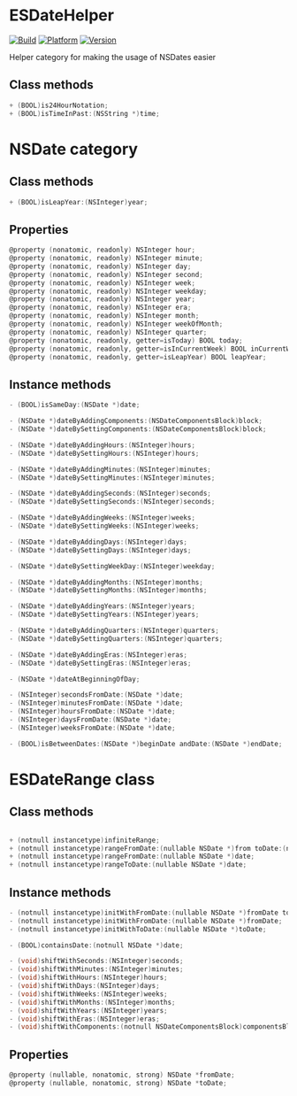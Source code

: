 # ESDateHelper

[![Build](https://travis-ci.org/e-sites/ESDateHelper.svg)](https://travis-ci.org/e-sites/ESDateHelper)
[![Platform](https://cocoapod-badges.herokuapp.com/p/ESDateHelper/badge.png)](http://cocoadocs.org/docsets/ESDateHelper)
[![Version](https://cocoapod-badges.herokuapp.com/v/ESDateHelper/badge.png)](http://cocoadocs.org/docsets/ESDateHelper)

Helper category for making the usage of NSDates easier

## Class methods
```objective-c
+ (BOOL)is24HourNotation;
+ (BOOL)isTimeInPast:(NSString *)time;
```

# NSDate category

## Class methods
```objective-c
+ (BOOL)isLeapYear:(NSInteger)year;
```

## Properties

```objective-c
@property (nonatomic, readonly) NSInteger hour;
@property (nonatomic, readonly) NSInteger minute;
@property (nonatomic, readonly) NSInteger day;
@property (nonatomic, readonly) NSInteger second;
@property (nonatomic, readonly) NSInteger week;
@property (nonatomic, readonly) NSInteger weekday;
@property (nonatomic, readonly) NSInteger year;
@property (nonatomic, readonly) NSInteger era;
@property (nonatomic, readonly) NSInteger month;
@property (nonatomic, readonly) NSInteger weekOfMonth;
@property (nonatomic, readonly) NSInteger quarter;
@property (nonatomic, readonly, getter=isToday) BOOL today;
@property (nonatomic, readonly, getter=isInCurrentWeek) BOOL inCurrentWeek;
@property (nonatomic, readonly, getter=isLeapYear) BOOL leapYear;
```

## Instance methods

```objective-c
- (BOOL)isSameDay:(NSDate *)date;

- (NSDate *)dateByAddingComponents:(NSDateComponentsBlock)block;
- (NSDate *)dateBySettingComponents:(NSDateComponentsBlock)block;

- (NSDate *)dateByAddingHours:(NSInteger)hours;
- (NSDate *)dateBySettingHours:(NSInteger)hours;

- (NSDate *)dateByAddingMinutes:(NSInteger)minutes;
- (NSDate *)dateBySettingMinutes:(NSInteger)minutes;

- (NSDate *)dateByAddingSeconds:(NSInteger)seconds;
- (NSDate *)dateBySettingSeconds:(NSInteger)seconds;

- (NSDate *)dateByAddingWeeks:(NSInteger)weeks;
- (NSDate *)dateBySettingWeeks:(NSInteger)weeks;

- (NSDate *)dateByAddingDays:(NSInteger)days;
- (NSDate *)dateBySettingDays:(NSInteger)days;

- (NSDate *)dateBySettingWeekDay:(NSInteger)weekday;

- (NSDate *)dateByAddingMonths:(NSInteger)months;
- (NSDate *)dateBySettingMonths:(NSInteger)months;

- (NSDate *)dateByAddingYears:(NSInteger)years;
- (NSDate *)dateBySettingYears:(NSInteger)years;

- (NSDate *)dateByAddingQuarters:(NSInteger)quarters;
- (NSDate *)dateBySettingQuarters:(NSInteger)quarters;

- (NSDate *)dateByAddingEras:(NSInteger)eras;
- (NSDate *)dateBySettingEras:(NSInteger)eras;

- (NSDate *)dateAtBeginningOfDay;

- (NSInteger)secondsFromDate:(NSDate *)date;
- (NSInteger)minutesFromDate:(NSDate *)date;
- (NSInteger)hoursFromDate:(NSDate *)date;
- (NSInteger)daysFromDate:(NSDate *)date;
- (NSInteger)weeksFromDate:(NSDate *)date;

- (BOOL)isBetweenDates:(NSDate *)beginDate andDate:(NSDate *)endDate;
```

# ESDateRange class

## Class methods

```objective-c

+ (notnull instancetype)infiniteRange;
+ (notnull instancetype)rangeFromDate:(nullable NSDate *)from toDate:(nullable NSDate *)to;
+ (notnull instancetype)rangeFromDate:(nullable NSDate *)date;
+ (notnull instancetype)rangeToDate:(nullable NSDate *)date;
```

## Instance methods

```objective-c
- (notnull instancetype)initWithFromDate:(nullable NSDate *)fromDate toDate:(nullable NSDate *)toDate;
- (notnull instancetype)initWithFromDate:(nullable NSDate *)fromDate;
- (notnull instancetype)initWithToDate:(nullable NSDate *)toDate;

- (BOOL)containsDate:(notnull NSDate *)date;

- (void)shiftWithSeconds:(NSInteger)seconds;
- (void)shiftWithMinutes:(NSInteger)minutes;
- (void)shiftWithHours:(NSInteger)hours;
- (void)shiftWithDays:(NSInteger)days;
- (void)shiftWithWeeks:(NSInteger)weeks;
- (void)shiftWithMonths:(NSInteger)months;
- (void)shiftWithYears:(NSInteger)years;
- (void)shiftWithEras:(NSInteger)eras;
- (void)shiftWithComponents:(notnull NSDateComponentsBlock)componentsBlock;
```

## Properties

```objective-c
@property (nullable, nonatomic, strong) NSDate *fromDate;
@property (nullable, nonatomic, strong) NSDate *toDate;
```